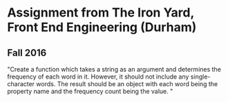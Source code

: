 # Assignment from The Iron Yard, Front End Engineering (Durham)
## Fall 2016

"Create a function which takes a string as an argument and determines the frequency of each word in it. However, it should not include any single-character words. The result should be an object with each word being the property name and the frequency count being the value. "
